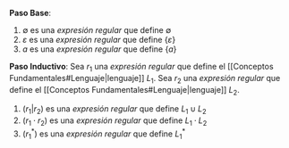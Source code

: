 **Paso Base**:
1. $\emptyset$ es una *expresión regular* que define $\emptyset$
2. $\varepsilon$ es una *expresión regular* que define $\{ \varepsilon \}$
3. $a$ es una *expresión regular* que define $\{ a \}$

**Paso Inductivo**:
Sea $r_1$ una *expresión regular* que define el [[Conceptos Fundamentales#Lenguaje|lenguaje]] $L_1$.
Sea $r_2$ una *expresión regular* que define el [[Conceptos Fundamentales#Lenguaje|lenguaje]] $L_2$. 

1. $(r_1 | r_2)$ es una *expresión regular* que define $L_1 \cup L_2$
2. $(r_1 \cdot r_2)$ es una *expresión regular* que define $L_1 \cdot L_2$
3. $(r_1^*)$ es una *expresión regular* que define $L_1^*$